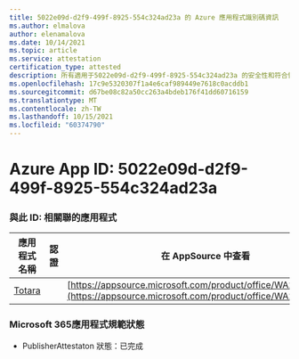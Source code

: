 ```yaml
---
title: 5022e09d-d2f9-499f-8925-554c324ad23a 的 Azure 應用程式識別碼資訊
ms.author: elmalova
author: elenamalova
ms.date: 10/14/2021
ms.topic: article
ms.service: attestation
certification_type: attested
description: 所有適用于5022e09d-d2f9-499f-8925-554c324ad23a 的安全性和符合性資訊資訊。
ms.openlocfilehash: 17c9e5320307f1a4e6caf989449e7618c0acddb1
ms.sourcegitcommit: d67be08c82a50cc263a4bdeb176f41dd60716159
ms.translationtype: MT
ms.contentlocale: zh-TW
ms.lasthandoff: 10/15/2021
ms.locfileid: "60374790"
---
```

# <a name="azure-app-id-5022e09d-d2f9-499f-8925-554c324ad23a"></a>Azure App ID: 5022e09d-d2f9-499f-8925-554c324ad23a


### <a name="apps-associated-with-this-id"></a>與此 ID: 相關聯的應用程式
| **應用程式名稱** | **認證** | **在 AppSource 中查看** |
|--------------|---------------|-----------------------|
| [Totara](https://docs.microsoft.com/microsoft-365-app-certification/forward/WA200003222) |  | [https://appsource.microsoft.com/product/office/WA200003222](https://appsource.microsoft.com/product/office/WA200003222) |

### <a name="microsoft-365-app-compliance-status"></a>Microsoft 365應用程式規範狀態
- PublisherAttestaton 狀態：已完成
